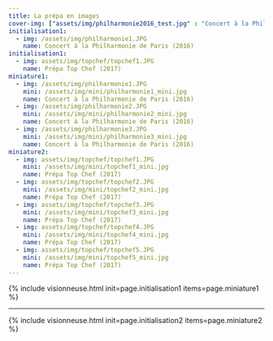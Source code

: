 ```yaml
---
title: La prépa en images
cover-img: ["assets/img/philharmonie2016_test.jpg" : "Concert à la Philharmonie de Paris (2016)", "assets/img/parlement_strasbourg.JPG" : "Parlement Strasbourg", "assets/img/topchef/topchef1.JPG" : "Prépa top chef"]
initialisation1:
  - img: /assets/img/philharmonie1.JPG
    name: Concert à la Philharmonie de Paris (2016)
initialisation1:
  - img: assets/img/topchef/topchef1.JPG
    name: Prépa Top Chef (2017)
miniature1: 
  - img: /assets/img/philharmonie1.JPG
    mini: /assets/img/mini/philharmonie1_mini.jpg
    name: Concert à la Philharmonie de Paris (2016)
  - img: /assets/img/philharmonie2.JPG
    mini: /assets/img/mini/philharmonie2_mini.jpg
    name: Concert à la Philharmonie de Paris (2016)
  - img: /assets/img/philharmonie3.JPG
    mini: /assets/img/mini/philharmonie3_mini.jpg
    name: Concert à la Philharmonie de Paris (2016)
miniature2:
  - img: assets/img/topchef/topchef1.JPG
    mini: /assets/img/mini/topchef1_mini.jpg
    name: Prépa Top Chef (2017)
  - img: assets/img/topchef/topchef2.JPG
    mini: /assets/img/mini/topchef2_mini.jpg
    name: Prépa Top Chef (2017)
  - img: assets/img/topchef/topchef3.JPG
    mini: /assets/img/mini/topchef3_mini.jpg
    name: Prépa Top Chef (2017)
  - img: assets/img/topchef/topchef4.JPG
    mini: /assets/img/mini/topchef4_mini.jpg
    name: Prépa Top Chef (2017)
  - img: assets/img/topchef/topchef5.JPG
    mini: /assets/img/mini/topchef5_mini.jpg
    name: Prépa Top Chef (2017)
---
```


{% include visionneuse.html init=page.initialisation1  items=page.miniature1 %}

---

{% include visionneuse.html init=page.initialisation2  items=page.miniature2 %}
